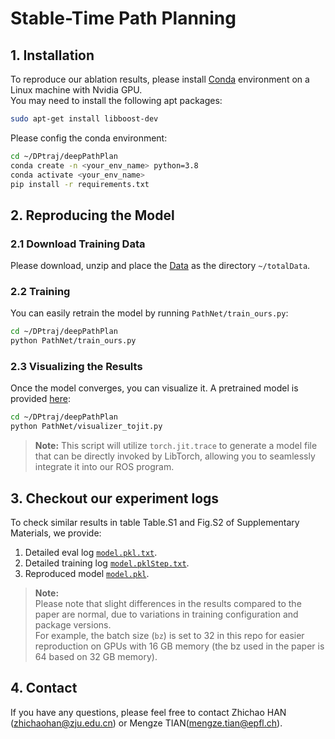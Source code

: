 # Stable-Time Path Planning

## 1. Installation

To reproduce our ablation results, please install [Conda](https://docs.conda.io/projects/conda/en/stable/user-guide/install/linux.html#) environment on a Linux machine with Nvidia GPU.<br>
You may need to install the following apt packages:
```bash
sudo apt-get install libboost-dev
```
Please config the conda environment:
```bash
cd ~/DPtraj/deepPathPlan
conda create -n <your_env_name> python=3.8
conda activate <your_env_name>
pip install -r requirements.txt
```


## 2. Reproducing the Model
### 2.1 Download Training Data
Please download, unzip and place the [Data](https://drive.google.com/file/d/1uuQsWTBYMzHI0RcXgpFg6Ft-3lf6-fRD/view?usp=drive_link) as the directory `~/totalData`.

### 2.2 Training
You can easily retrain the model by running `PathNet/train_ours.py`:

```bash
cd ~/DPtraj/deepPathPlan
python PathNet/train_ours.py
```

### 2.3 Visualizing the Results
Once the model converges, you can visualize it. A pretrained model is provided [here](https://drive.google.com/file/d/13o9flu4yo451FzMRhiEFF8PYq2dcNoDo/view?usp=sharing):

```bash
cd ~/DPtraj/deepPathPlan
python PathNet/visualizer_tojit.py
```

> **Note:** This script will utilize `torch.jit.trace` to generate a model file that can be directly invoked by LibTorch, allowing you to seamlessly integrate it into our ROS program.

## 3. Checkout our experiment logs
To check similar results in table Table.S1 and Fig.S2 of Supplementary Materials, we provide:<br>
1. Detailed eval log [`model.pkl.txt`](deepPathPlan/models/model.pkl.txt).
2. Detailed training log [`model.pklStep.txt`](deepPathPlan/models/model.pklStep.txt).
3. Reproduced model [`model.pkl`](deepPathPlan/models/model.pkl).

> **Note:**  
> Please note that slight differences in the results compared to the paper are normal, due to variations in training configuration and package versions.<br>
> For example, the batch size (`bz`) is set to 32 in this repo for easier reproduction on GPUs with 16 GB memory (the bz used in the paper is 64 based on 32 GB memory).  


## 4. Contact

If you have any questions, please feel free to contact Zhichao HAN (<zhichaohan@zju.edu.cn>) or Mengze TIAN(<mengze.tian@epfl.ch>).
